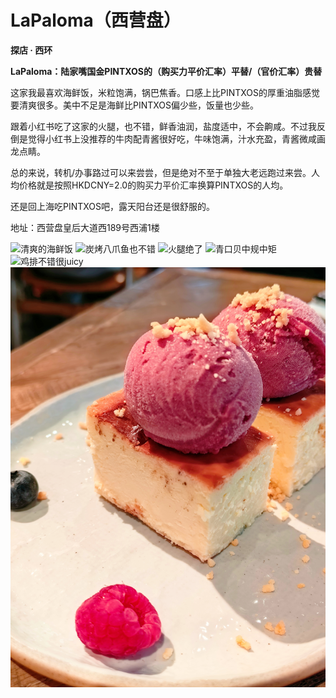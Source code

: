 # LaPaloma（西营盘）

**探店 · 西环**

**LaPaloma：陆家嘴国金PINTXOS的（购买力平价汇率）平替/（官价汇率）贵替**

这家我最喜欢海鲜饭，米粒饱满，锅巴焦香。口感上比PINTXOS的厚重油脂感觉要清爽很多。美中不足是海鲜比PINTXOS偏少些，饭量也少些。

跟着小红书吃了这家的火腿，也不错，鲜香油润，盐度适中，不会齁咸。不过我反倒是觉得小红书上没推荐的牛肉配青酱很好吃，牛味饱满，汁水充盈，青酱微咸画龙点睛。

总的来说，转机/办事路过可以来尝尝，但是绝对不至于单独大老远跑过来尝。人均价格就是按照HKDCNY=2.0的购买力平价汇率换算PINTXOS的人均。

还是回上海吃PINTXOS吧，露天阳台还是很舒服的。

地址：西营盘皇后大道西189号西浦1楼


![清爽的海鲜饭](LaPaloma1.jpg) 
![炭烤八爪鱼也不错](LaPaloma2.jpg) 
![火腿绝了](LaPaloma3.jpg) 
![青口贝中规中矩](LaPaloma4.jpg) 
![鸡排不错很juicy](LaPaloma5.jpg) 
![很标准的甜品](LaPaloma6.jpg) 
